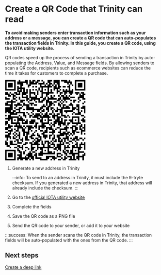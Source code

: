 # Create a QR Code that Trinity can read

**To avoid making senders enter transaction information such as your address or a message, you can create a QR code that can auto-populates the transaction fields in Trinity. In this guide, you create a QR code, using the IOTA utility website.**

QR codes speed up the process of sending a transaction in Trinity by auto-populating the Address, Value, and Message fields. By allowing senders to scan a QR code, recipients such as ecommerce websites can reduce the time it takes for customers to complete a purchase.

![Example QR code](../images/qr-code.png)

1. Generate a new address in Trinity

    :::info:
    To send to an address in Trinity, it must include the 9-tryte checksum. If you generated a new address in Trinity, that address will already include the checksum.
    :::

2. Go to the [official IOTA utility website](https://utils.iota.org/qr-create)

3. Complete the fields

4. Save the QR code as a PNG file

5. Send the QR code to your sender, or add it to your website

:::success:
When the sender scans the QR code in Trinity, the transaction fields will be auto-populated with the ones from the QR code.
:::

## Next steps

[Create a deep link](../how-to-guides/create-deep-link.md)